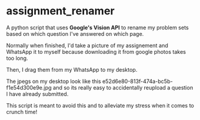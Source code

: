 # assignment_renamer

A python script that uses **Google's Vision API** to rename my problem sets based on which question I've answered on which page. 

Normally when finished, I'd take a picture of my assignement and WhatsApp it to myself because downloading it from google photos takes too long.

Then, I drag them from my WhatsApp to my desktop.

The jpegs on my desktop look like this e52d6e80-813f-474a-bc5b-f1e54d300e9e.jpg and so its really easy to accidentally reupload a question I have already 
submitted. 

This script is meant to avoid this and to alleviate my stress when it comes to crunch time!
